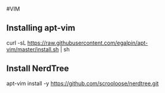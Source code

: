 #VIM

## Installing apt-vim
curl -sL https://raw.githubusercontent.com/egalpin/apt-vim/master/install.sh | sh

## Install NerdTree
apt-vim install -y https://github.com/scrooloose/nerdtree.git
